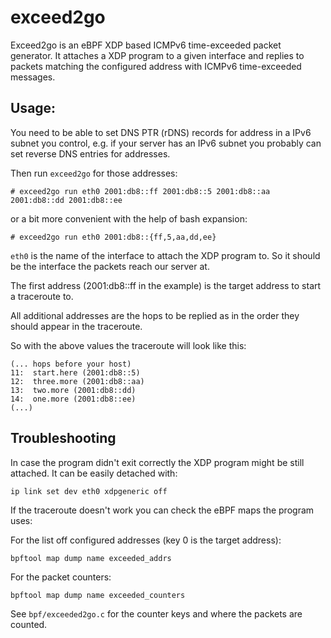 # exceed2go

Exceed2go is an eBPF XDP based ICMPv6 time-exceeded packet generator. It
attaches a XDP program to a given interface and replies to packets matching the
configured address with ICMPv6 time-exceeded messages.

## Usage:

You need to be able to set DNS PTR (rDNS) records for address in a IPv6 subnet
you control, e.g. if your server has an IPv6 subnet you probably can set
reverse DNS entries for addresses.

Then run `exceed2go` for those addresses:

```
# exceed2go run eth0 2001:db8::ff 2001:db8::5 2001:db8::aa 2001:db8::dd 2001:db8::ee
```

or a bit more convenient with the help of bash expansion:

```
# exceed2go run eth0 2001:db8::{ff,5,aa,dd,ee}
```

`eth0` is the name of the interface to attach the XDP program to. So it should
be the interface the packets reach our server at.

The first address (2001:db8::ff in the example) is the target address to start
a traceroute to.

All additional addresses are the hops to be replied as in the order they should
appear in the traceroute.

So with the above values the traceroute will look like this:

```
(... hops before your host)
11:  start.here (2001:db8::5)
12:  three.more (2001:db8::aa)
13:  two.more (2001:db8::dd)
14:  one.more (2001:db8::ee)
(...)
```

## Troubleshooting

In case the program didn't exit correctly the XDP program might be still
attached. It can be easily detached with:

```
ip link set dev eth0 xdpgeneric off
```

If the traceroute doesn't work you can check the eBPF maps the program uses:

For the list off configured addresses (key 0 is the target address):
```
bpftool map dump name exceeded_addrs
```

For the packet counters: 
```
bpftool map dump name exceeded_counters
```

See `bpf/exceeded2go.c` for the counter keys and where the packets are counted.
